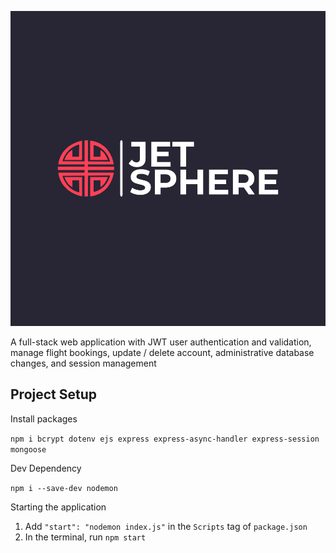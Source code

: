 <p align="center">
  <img height: '50%' src="./public/logo/png/logo-color.png" />
</p>

A full-stack web application with JWT user authentication and validation, manage flight bookings, update / delete account, administrative database changes, and session management

## Project Setup

Install packages

`npm i bcrypt dotenv ejs express express-async-handler express-session mongoose`

Dev Dependency

`npm i --save-dev nodemon`

Starting the application

1. Add `"start": "nodemon index.js"` in the `Scripts` tag of `package.json`
2. In the terminal, run `npm start`

